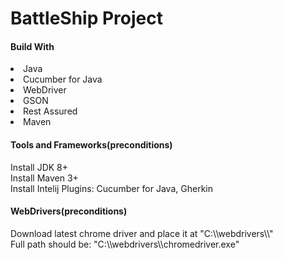 # BattleShip Project

<h4>Build With</h4>
<li>Java</li>
<li>Cucumber for Java</li>
<li>WebDriver</li>
<li>GSON</li>
<li>Rest Assured</li>
<li>Maven</li>

<h4>Tools and Frameworks(preconditions)</h4>
Install JDK 8+<br>
Install Maven 3+<br>
Install Intelij Plugins: Cucumber for Java, Gherkin<br>

<h4>WebDrivers(preconditions)</h4>
Download latest chrome driver and place it at "C:\\webdrivers\\"<br>
Full path should be: "C:\\webdrivers\\chromedriver.exe"
